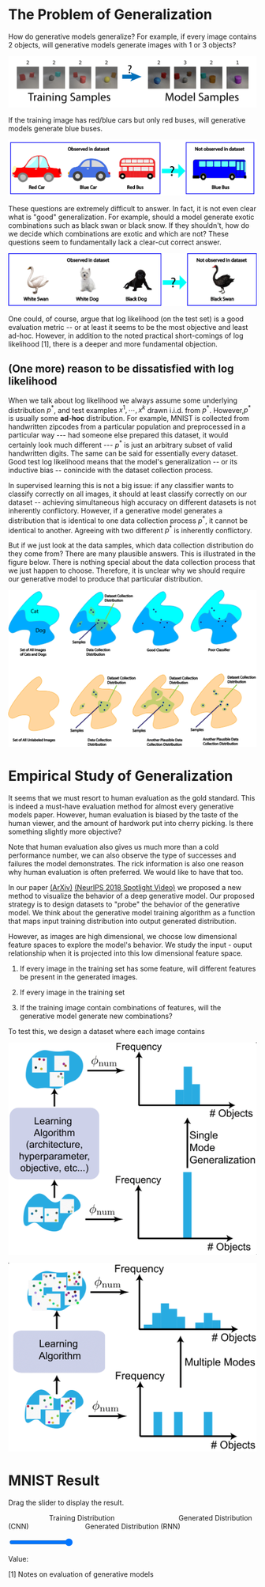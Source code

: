 
# The Problem of Generalization

How do generative models generalize? For example, if every image contains 2 objects, will generative models generate images with 1 or 3 objects?

![example_count](img/example_count.png)

If the training image has red/blue cars but only red buses, will generative models generate blue buses. 

![example_car](img/example_car.png)

These questions are extremely difficult to answer. In fact, it is not even clear what is "good" generalization. For example, should a model generate exotic combinations such as black swan or black snow. If they shouldn't, how do we decide which combinations are exotic and which are not? These questions seem to fundamentally lack a clear-cut correct answer. 

![example_swan](img/example_swan.png)

One could, of course, argue that log likelihood (on the test set) is a good evaluation metric -- or at least it seems to be the most objective and least ad-hoc. However, in addition to the noted practical short-comings of log likelihood [1], there is a deeper and more fundamental objection. 

## (One more) reason to be dissatisfied with log likelihood

When we talk about log likelihood we always assume some underlying distribution $p^*$, and test examples $x^1, \cdots, x^k$ drawn i.i.d. from $p^*$. However,$p^*$ is usually some **ad-hoc** distribution. For example, MNIST is collected from handwritten zipcodes from a particular population and preprocessed in a particular way --- had someone else prepared this dataset, it would certainly look much different --- $p^*$ is just an arbitrary subset of valid handwritten digits. The same can be said for essentially every dataset. <!-- When we say the training and test data $x^1, \cdots, x^k$ is drawn from $p^*$, we are actually referring to this ad-hoc distribution (conjured by the dataset collector).  -->
Good test log likelihood means that the model's generalization -- or its inductive bias -- conincide with the dataset collection process. 

 In supervised learning this is not a big issue: if any classifier wants to classify correctly on all images, it should at least classify correctly on our dataset -- achieving simultaneous high accuracy on different datasets is not inherently conflictory. However, if a generative model generates a distribution that is identical to one data collection process $p^*$, it cannot be identical to another. Agreeing with two different $p^*$ is inherently conflictory. 
 
 But if we just look at the data samples, which data collection distribution do they come from? There are many plausible answers. This is illustrated in the figure below. There is nothing special about the data collection process that we just happen to choose. Therefore, it is unclear why we should require our generative model to produce that particular distribution. 

![example_coverage](img/illustration_coverage.png)

<!-- In fact, this illustration far under-emphasize the magnitude of this issue. In practice, the set of possible images is huge, and not very well defined. Our data collection process, even one as comprehensive as imagenet only cover a small fraction of all possible scenes that could appear.   -->

# Empirical Study of Generalization

It seems that we must resort to human evaluation as the gold standard. This is indeed a must-have evaluation method for almost every generative models paper. However, human evaluation is biased by the taste of the human viewer, and the amount of hardwork put into cherry picking. Is there something slightly more objective? 

Note that human evaluation also gives us much more than a cold performance number, we can also observe the type of successes and failures the model demonstrates. The rick information is also one reason why human evaluation is often preferred. We would like to have that too. 

In our paper [(ArXiv)](https://arxiv.org/abs/1811.03259) [(NeurIPS 2018 Spotlight Video)](https://www.videoken.com/embed/d37VHhPILAU?tocitem=40) we proposed a new method to visualize the behavior of a deep generative model. Our proposed strategy is to design datasets to "probe" the behavior of the generative model. We think about the generative model training algorithm as a function that maps input training distribution into output generated distribution. 

However, as images are high dimensional, we choose low dimensional feature spaces to explore the model's behavior. We study the input - ouput relationship when it is projected into this low dimensional feature space. 

1. If every image in the training set has some feature, will different features be present in the generated images. 

2. If every image in the training set 

3. If the training image contain combinations of features, will the generative model generate new combinations?

To test this, we design a dataset where each image contains 

![sm](img/sm.png)

![mm](img/mm.png)


<h1>MNIST Result</h1>
<p id="p2">Drag the slider to display the result.</p>
<p> &nbsp;&nbsp;&nbsp;&nbsp;&nbsp;&nbsp;&nbsp;&nbsp;&nbsp;&nbsp;&nbsp;&nbsp;&nbsp;&nbsp;&nbsp;&nbsp;&nbsp;&nbsp;&nbsp;&nbsp;&nbsp;Training Distribution&nbsp;&nbsp;&nbsp;&nbsp;&nbsp;&nbsp;&nbsp;&nbsp;&nbsp;&nbsp;&nbsp;&nbsp;&nbsp;&nbsp;&nbsp;&nbsp;&nbsp;&nbsp;&nbsp;&nbsp;&nbsp;&nbsp;&nbsp;&nbsp;&nbsp;&nbsp;&nbsp;&nbsp;&nbsp;&nbsp;&nbsp;&nbsp;&nbsp;Generated Distribution (CNN)&nbsp;&nbsp;&nbsp;&nbsp;&nbsp;&nbsp;&nbsp;&nbsp;&nbsp;&nbsp;&nbsp;&nbsp;&nbsp;&nbsp;&nbsp;&nbsp;&nbsp;&nbsp;&nbsp;&nbsp;&nbsp;&nbsp;&nbsp;&nbsp;&nbsp;&nbsp;&nbsp;&nbsp;&nbsp;Generated Distribution (RNN) </p>
<p id="p1"></p>


<div class="slidecontainer">
  <input type="range" min="1" max="10" value="30" class="slider" id="myRange">
  <p>Value: <span id="demo"></span></p>
</div>

<script>
var slider = document.getElementById("myRange");
var output = document.getElementById("demo");
output.innerHTML = slider.value;

slider.oninput = function() {
  //output.innerHTML = this.value;
    var y = document.getElementById("p1");
    if (y.childNodes.length == 3) {
    	y.removeChild(y.childNodes[0]);
    	y.removeChild(y.childNodes[0]);
    	y.removeChild(y.childNodes[0]);
    }
    //var y = document.getElementById("p1");
    var x = document.createElement("IMG");
    x.setAttribute("src", "https://raw.githubusercontent.com/hyren/clevr-dataset-gen/master/imgs/train_"+this.value+".png");
    x.setAttribute("width", "304");
    x.setAttribute("height", "228");
    x.setAttribute("alt", "The Pulpit Rock");
    y.appendChild(x);
    var x = document.createElement("IMG");
    x.setAttribute("src", "https://raw.githubusercontent.com/hyren/clevr-dataset-gen/master/imgs/WGAN-GP.CNN.64."+this.value+".png");
    x.setAttribute("width", "304");
    x.setAttribute("height", "228");
    x.setAttribute("alt", "The Pulpit Rock");
    y.appendChild(x);
    var x = document.createElement("IMG");
    x.setAttribute("src", "https://raw.githubusercontent.com/hyren/clevr-dataset-gen/master/imgs/WGAN-GP.RNN.64."+this.value+".png");
    x.setAttribute("width", "304");
    x.setAttribute("height", "228");
    x.setAttribute("alt", "The Pulpit Rock");
    y.appendChild(x);
    //document.body.appendChild(x);
}
</script>

[1] Notes on evaluation of generative models